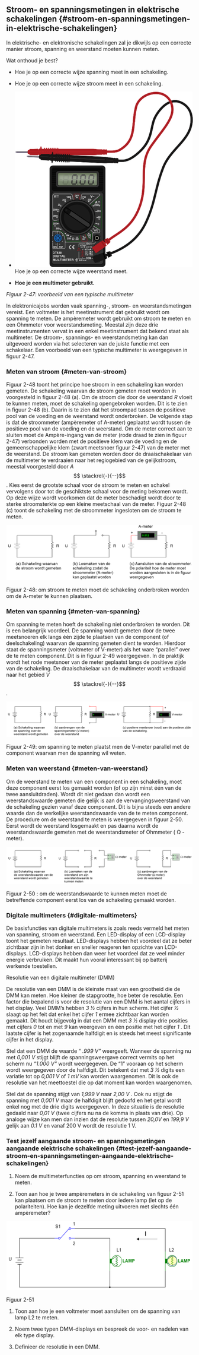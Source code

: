 ## Stroom- en spanningsmetingen in elektrische schakelingen {#stroom-en-spanningsmetingen-in-elektrische-schakelingen}

In elektrische- en elektronische schakelingen zal je dikwijls op een correcte manier stroom, spanning en weerstand moeten kunnen meten.

Wat onthoud je best?

*   Hoe je op een correcte wijze spanning meet in een schakeling.

*   Hoe je op een correcte wijze stroom meet in een schakeling.

*   ![](/assets/afbeelding_259.png) Hoe je op een correcte wijze weerstand meet.

*   **Hoe je een multimeter gebruikt.**

_Figuur 2-47: voorbeeld van een typische multimeter_

In elektronicajobs worden vaak spanning-, stroom- en weerstandsmetingen vereist. Een voltmeter is het meetinstrument dat gebruikt wordt om spanning te meten. De ampèremeter wordt gebruikt om stroom te meten en een Ohmmeter voor weerstandsmeting. Meestal zijn deze drie meetinstrumenten vervat in een enkel meetinstrument dat bekend staat als multimeter. De stroom-, spannings- en weerstandsmeting kan dan uitgevoerd worden via het selecteren van de juiste functie met een schakelaar. Een voorbeeld van een typische multimeter is weergegeven in figuur 2-47.

### Meten van stroom {#meten-van-stroom}

Figuur 2-48 toont het principe hoe stroom in een schakeling kan worden gemeten. De schakeling waarvan de stroom gemeten moet worden in voorgesteld in figuur 2-48 (a). Om de stroom die door de weerstand _R_ vloeit te kunnen meten, moet de schakeling opengebroken worden. Dit is te zien in figuur 2-48 (b). Daarin is te zien dat het stroompad tussen de positieve pool van de voeding en de weerstand wordt onderbroken. De volgende stap is dat de stroommeter (ampèremeter of A-meter) geplaatst wordt tussen de positieve pool van de voeding en de weerstand. Om de meter correct aan te sluiten moet de Ampère-ingang van de meter (rode draad te zien in figuur 2-47) verbonden worden met de positieve klem van de voeding en de gemeenschappelijke klem (zwart meetsnoer figuur 2-47) van de meter met de weerstand. De stroom kan gemeten worden door de draaischakelaar van de multimeter te verdraaien naar het regiogebied van de gelijkstroom, meestal voorgesteld door _A_ $$ \stackrel{-}{--}$$ . Kies eerst de grootste schaal voor de stroom te meten en schakel vervolgens door tot de geschiktste schaal voor de meting bekomen wordt. Op deze wijze wordt voorkomen dat de meter beschadigt wordt door te sterke stroomsterkte op een kleine meetschaal van de meter. Figuur 2-48 (c) toont de schakeling met de stroommeter ingesloten om de stroom te meten.

![](/assets/afbeelding_263.png) 

Figuur 2-48: om stroom te meten moet de schakeling onderbroken worden om de A-meter te kunnen plaatsen.

### Meten van spanning {#meten-van-spanning}

Om spanning te meten hoeft de schakeling niet onderbroken te worden. Dit is een belangrijk voordeel. De spanning wordt gemeten door de twee meetsnoeren elk langs één zijde te plaatsen van de component (of deelschakeling) waarvan de spanning gemeten dient te worden. Hierdoor staat de spanningsmeter (voltmeter of V-meter) als het ware “parallel” over de te meten component. Dit is in figuur 2-49 weergegeven. In de praktijk wordt het rode meetsnoer van de meter geplaatst langs de positieve zijde van de schakeling. De draaischakelaar van de multimeter wordt verdraaid naar het gebied _V_ $$ \stackrel{-}{--}$$ _._

![](/assets/afbeelding_261.png) 

Figuur 2-49: om spanning te meten plaatst men de V-meter parallel met de component waarvan men de spanning wil weten.

### Meten van weerstand {#meten-van-weerstand}

Om de weerstand te meten van een component in een schakeling, moet deze component eerst los gemaakt worden (of op zijn minst één van de twee aansluitdraden). Wordt dit niet gedaan dan wordt een weerstandswaarde gemeten die gelijk is aan de vervangingsweerstand van de schakeling gezien vanaf deze component. Dit is bijna steeds een andere waarde dan de werkelijke weerstandswaarde van de te meten component. De procedure om de weerstand te meten is weergegeven in figuur 2-50\. Eerst wordt de weerstand losgemaakt en pas daarna wordt de weerstandswaarde gemeten met de weerstandsmeter of Ohmmeter ( Ω -meter).

![](/assets/afbeelding_264.png) 

Figuur 2-50 : om de weerstandswaarde te kunnen meten moet de betreffende component eerst los van de schakeling gemaakt worden.

### Digitale multimeters {#digitale-multimeters}

De basisfuncties van digitale multimeters is zoals reeds vermeld het meten van spanning, stroom en weerstand. Een LED-display of een LCD-display toont het gemeten resultaat. LED-displays hebben het voordeel dat ze beter zichtbaar zijn in het donker en sneller reageren ten opzichte van LCD-displays. LCD-displays hebben dan weer het voordeel dat ze veel minder energie verbruiken. Dit maakt hun vooral interessant bij op batterij werkende toestellen.

Resolutie van een digitale multimeter (DMM)

De resolutie van een DMM is de kleinste maat van een grootheid die de DMM kan meten. Hoe kleiner de stapgrootte, hoe beter de resolutie. Een factor die bepalend is voor de resolutie van een DMM is het aantal cijfers in het display. Veel DMM’s hebben _3 ½_ cijfers in hun scherm. Het cijfer _½_ slaagt op het feit dat enkel het cijfer _1_ ermee zichtbaar kan worden gemaakt. Dit houdt bijgevolg in dat een DMM met _3 ½_ display drie posities met cijfers _0_ tot en met _9_ kan weergeven en één positie met het cijfer _1_ . Dit laatste cijfer is het zogenaamde halfdigit en is steeds het meest significante cijfer in het display.

Stel dat een DMM de waarde “ _.999 V”_ weergeeft. Wanneer de spanning nu met _0,001 V_ stijgt blijft de spanningsweergave correct vermits op het scherm nu _“1.000 V”_ wordt weergegeven. De “1” vooraan op het scherm wordt weergegeven door de halfdigit. Dit betekent dat met _3 ½_ digits een variatie tot op _0,001 V_ of _1 mV_ kan worden waargenomen. Dit is ook de resolutie van het meettoestel die op dat moment kan worden waargenomen.

Stel dat de spanning stijgt van _1,999 V_ naar _2,00 V_ . Ook nu stijgt de spanning met _0,001 V_ maar de halfdigit blijft gedoofd en het getal wordt enkel nog met de drie digits weergegeven. In deze situatie is de resolutie gedaald naar _0,01 V_ (twee cijfers nu na de komma in plaats van drie). Op analoge wijze kan men dan inzien dat de resolutie tussen _20,0V_ en _199,9 V_ gelijk aan _0.1 V_ en vanaf 200 V wordt de resolutie 1 V.

### Test jezelf aangaande stroom- en spanningsmetingen aangaande elektrische schakelingen {#test-jezelf-aangaande-stroom-en-spanningsmetingen-aangaande-elektrische-schakelingen}

1.  Noem de multimeterfuncties op om stroom, spanning en weerstand te meten.

2.  Toon aan hoe je twee ampèremeters in de schakeling van figuur 2-51 kan plaatsen om de stroom te meten door iedere lamp (let op de polariteiten). Hoe kan je dezelfde meting uitvoeren met slechts één ampèremeter?

**![](/assets/afbeelding_265.png)** 

Figuur 2-51

1.  Toon aan hoe je een voltmeter moet aansluiten om de spanning van lamp L2 te meten.

2.  Noem twee typen DMM-displays en bespreek de voor- en nadelen van elk type display.

3.  Definieer de resolutie in een DMM.